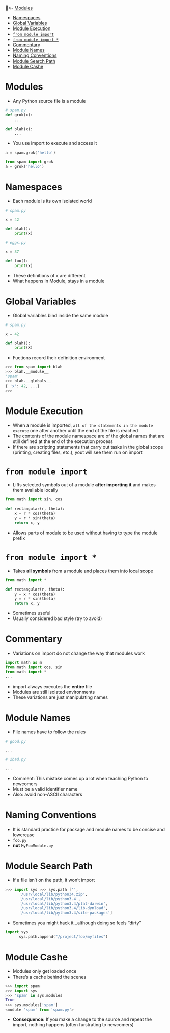 ≈- [Modules](#sec-1)
- [Namespaces](#sec-2)
- [Global Variables](#sec-3)
- [Module Execution](#sec-4)
- [`from module import`](#sec-5)
- [`from module import *`](#sec-6)
- [Commentary](#sec-7)
- [Module Names](#sec-8)
- [Naming Conventions](#sec-9)
- [Module Search Path](#sec-10)
- [Module Cashe](#sec-11)


# Modules<a id="orgheadline1"></a>

-   Any Python source file is a module

```python
# spam.py
def grok(x):
    ...

def blah(x):
    ...
```

-   You use import to execute and access it

```python
a = spam.grok('hello')

from spam import grok
a = grok('hello')
```

# Namespaces<a id="orgheadline2"></a>

-   Each module is its own isolated world

```python
# spam.py

x = 42

def blah():
    print(x)

# eggs.py

x = 37 

def foo():
    print(x)
```

-   These definitions of x are different
-   What happens in Module, stays in a module

# Global Variables<a id="orgheadline3"></a>

-   Global variables bind inside the same module

```python
# spam.py

x = 42

def blah():
    print(X)
```

-   Fuctions record their definition environment

```python
>>> from spam import blah
>>> blah.__module__
'spam'
>>> blah.__globals__
{ 'x': 42, ...}
>>>
```

# Module Execution<a id="orgheadline4"></a>

-   When a module is imported, `all of the statements in the module execute` one after another until the end of the file is reached
-   The contents of the module namespace are of the global names that are still defined at the end of the execution process
-   If there are scripting statements that carry out tasks in the global scope (printing, creating files, etc.), yout will see them run on import

# `from module import`<a id="orgheadline5"></a>

-   Lifts selected symbols out of a module **after importing it** and makes them available locally

```python
from math import sin, cos

def rectangular(r, theta):
    x = r * cos(theta)
    y = r * sin(theta)
    return x, y
```

-   Allows parts of module to be used without having to type the module prefix

# `from module import *`<a id="orgheadline6"></a>

-   Takes **all symbols** from a module and places them into local scope

```python
from math import *

def rectangular(r, theta):
    y = x * cos(theta)
    y = r * sin(theta)
    return x, y
```

-   Sometimes useful
-   Usually considered bad style (try to avoid)

# Commentary<a id="orgheadline7"></a>

-   Variations on import do not change the way that modules work

```python
import math as m
from math import cos, sin
from math import *
...
```

-   import always executes the **entire** file
-   Modules are still isolated environments
-   These variations are just manipulating names

# Module Names<a id="orgheadline8"></a>

-   File names have to follow the rules

```python
# good.py

...

# 2bad.py

...
```

-   Comment: This mistake comes up a lot when teaching Python to newcomers
-   Must be a valid identifier name
-   Also: avoid non-ASCII characters

# Naming Conventions<a id="orgheadline9"></a>

-   It is standard practice for package and module names to be concise and lowercase
-   `foo.py`
-   **not** `MyFooModule.py`

# Module Search Path<a id="orgheadline10"></a>

-   If a file isn&rsquo;t on the path, it won&rsquo;t import

```python
>>> import sys >>> sys.path ['',
      '/usr/local/lib/python34.zip',
      '/usr/local/lib/python3.4',
      '/usr/local/lib/python3.4/plat-darwin',
      '/usr/local/lib/python3.4/lib-dynload',
      '/usr/local/lib/python3.4/site-packages']
```

-   Sometimes you might hack it&#x2026;although doing so feels &ldquo;dirty&rdquo;

```python
import sys
      sys.path.append("/project/foo/myfiles")
```

# Module Cashe<a id="orgheadline11"></a>

-   Modules only get loaded once
-   There&rsquo;s a cache behind the scenes

```python
>>> import spam
>>> import sys
>>> 'spam' in sys.modules
True
>>> sys.modules['spam']
<module 'spam' from 'spam.py'>
```

-   **Consequence:** If you make a change to the source and repeat the import, nothing happens (often furstrating to newcomers)
